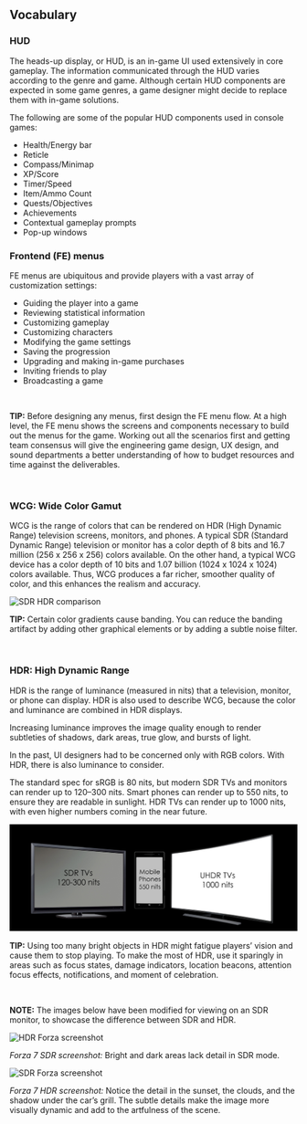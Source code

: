 ## Vocabulary
### HUD
The heads-up display, or HUD, is an in-game UI used extensively in core gameplay. The information communicated through the HUD varies according to the genre and game. Although certain HUD components are expected in some game genres, a game designer might decide to replace them with in-game solutions.

The following are some of the popular HUD components used in console games: 
- Health/Energy bar
- Reticle
- Compass/Minimap
- XP/Score
- Timer/Speed
- Item/Ammo Count
- Quests/Objectives
- Achievements
- Contextual gameplay prompts
- Pop-up windows

### Frontend (FE) menus
FE menus are ubiquitous and provide players with a vast array of customization settings:
- Guiding the player into a game
- Reviewing statistical information
- Customizing gameplay
- Customizing characters
- Modifying the game settings
- Saving the progression
- Upgrading and making in-game purchases
- Inviting friends to play
- Broadcasting a game

<br>

**TIP:** Before designing any menus, first design the FE menu flow. At a high level, the FE menu shows the screens and components necessary to build out the menus for the game. Working out all the scenarios first and getting team consensus will give the engineering game design, UX design, and sound departments a better understanding of how to budget resources and time against the deliverables.

<br>

### WCG: Wide Color Gamut
WCG is the range of colors that can be rendered on HDR (High Dynamic Range) television screens, monitors, and phones. A typical SDR (Standard Dynamic Range) television or monitor has a color depth of 8 bits and 16.7 million (256 x 256 x 256) colors available. On the other hand, a typical WCG device has a color depth of 10 bits and 1.07 billion (1024 x 1024 x 1024) colors available. Thus, WCG produces a far richer, smoother quality of color, and this enhances the realism and accuracy.

![SDR HDR comparison](img/SDR_HDR_Comparison.jpg)

**TIP:** Certain color gradients cause banding. You can reduce the banding artifact by adding other graphical elements or by adding a subtle noise filter.

<br>

### HDR: High Dynamic Range
HDR is the range of luminance (measured in nits) that a television, monitor, or phone can display. HDR is also used to describe WCG, because the color and luminance are combined in HDR displays.

Increasing luminance improves the image quality enough to render subtleties of shadows, dark areas, true glow, and bursts of light.

In the past, UI designers had to be concerned only with RGB colors. With HDR, there is also luminance to consider. 

The standard spec for sRGB is 80 nits, but modern SDR TVs and monitors can render up to 120–300 nits. Smart phones can render up to 550 nits, to ensure they are readable in sunlight. HDR TVs can render up to 1000 nits, with even higher numbers coming in the near future.

![NIT output](img/HDR_Devices.jpg)

**TIP:** Using too many bright objects in HDR might fatigue players’ vision and cause them to stop playing. To make the most of HDR, use it sparingly in areas such as focus states, damage indicators, location beacons, attention focus effects, notifications, and moment of celebration.

<br>

**NOTE:** The images below have been modified for viewing on an SDR monitor, to showcase the difference between SDR and HDR. 

![HDR Forza screenshot](img/Forza7_SDR.jpg)

_Forza 7 SDR screenshot:_ Bright and dark areas lack detail in SDR mode.

![SDR Forza screenshot](img/Forza7_HDR.jpg)

_Forza 7 HDR screenshot:_ Notice the detail in the sunset, the clouds, and the shadow under the car’s grill. The subtle details make the image more visually dynamic and add to the artfulness of the scene.